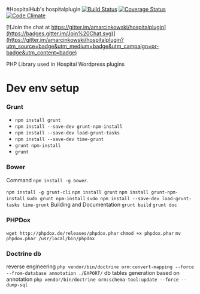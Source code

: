 #HospitalHub's hospitalplugin [![Build Status](https://travis-ci.org/amarcinkowski/hospitalplugin.svg?branch=master)](https://travis-ci.org/amarcinkowski/hospitalplugin) [![Coverage Status](https://coveralls.io/repos/amarcinkowski/hospitalplugin/badge.svg?branch=master)](https://coveralls.io/r/amarcinkowski/hospitalplugin?branch=master) [![Code Climate](https://codeclimate.com/github/amarcinkowski/hospitalplugin/badges/gpa.svg)](https://codeclimate.com/github/amarcinkowski/hospitalplugin)

[![Join the chat at https://gitter.im/amarcinkowski/hospitalplugin](https://badges.gitter.im/Join%20Chat.svg)](https://gitter.im/amarcinkowski/hospitalplugin?utm_source=badge&utm_medium=badge&utm_campaign=pr-badge&utm_content=badge)

PHP Library used in Hospital Wordpress plugins

Dev env setup
==================

### Grunt
* `npm install grunt`
* `npm install --save-dev grunt-npm-install`
* `npm install --save-dev load-grunt-tasks`
* `npm install --save-dev time-grunt`
* `grunt npm-install`
* `grunt`

### Bower
Command `npm install -g bower`.

`npm install -g grunt-cli`
`npm install grunt`
`npm install grunt-npm-install`
`sudo grunt npm-install`
`sudo npm install --save-dev load-grunt-tasks time-grunt`
Building and Documentation
`grunt build`
`grunt doc`

### PHPDox
`wget http://phpdox.de/releases/phpdox.phar`
`chmod +x phpdox.phar`
`mv phpdox.phar /usr/local/bin/phpdox`

### Doctrine db
reverse engineering
`php vendor/bin/doctrine orm:convert-mapping --force --from-database annotation ./EXPORT/`
db tables generation based on annotation
`php vendor/bin/doctrine orm:schema-tool:update --force --dump-sql`
